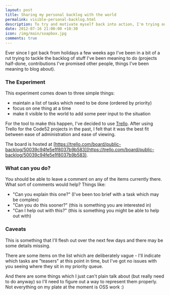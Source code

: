 ```yaml
--- 
layout: post
title: Sharing my personal backlog with the world
permalink: visible-personal-backlog.html
description: To try and motivate myself back into action, I'm trying out making my personal backlog visible to the world. This could end badly...
date: 2012-07-16 21:00:00 +10:30
icon: /img/main/soapbox.jpg
comments: true
---
```

 
Ever since I got back from holidays a few weeks ago I've been in a bit of a rut trying to tackle the backlog of stuff I've been meaning to do (projects half-done, contributions I've promised other people, things I've been meaning to blog about).

### The Experiment

This experiment comes down to three simple things:

 - maintain a list of tasks which need to be done (ordered by priority)
 - focus on one thing at a time
 - make it visible to the world to add some peer input to the situation

For the tool to make this happen, I've decided to use [Trello](https://trello.com/). After using Trello for the Code52 projects in the past, I felt that it was the best fit between ease of administration and ease of viewing.

The board is hosted at [https://trello.com/board/public-backlog/50039c94fe5e1f8037b9b583](https://trello.com/board/public-backlog/50039c94fe5e1f8037b9b583).

### What can you do?

You should be able to leave a comment on any of the items currently there. What sort of comments would help? Things like:

 - "Can you explain this one?" (I've been too brief with a task which may be complex)
 - "Can you do this sooner?" (this is something you are interested in)
 - "Can I help out with this?" (this is something you might be able to help out with)

### Caveats

This is something that I'll flesh out over the next few days and there may be some details missing.

There are some items on the list which are deliberately vague - I'll indicate which tasks are "teasers" at this point in time, but I've got no issues with you seeing where they sit in my priority queue.

And there are some things which I just can't plain talk about (but really need to do anyway) so I'll need to figure out a way to represent them properly. Not everything on my plate at the moment is OSS work :)